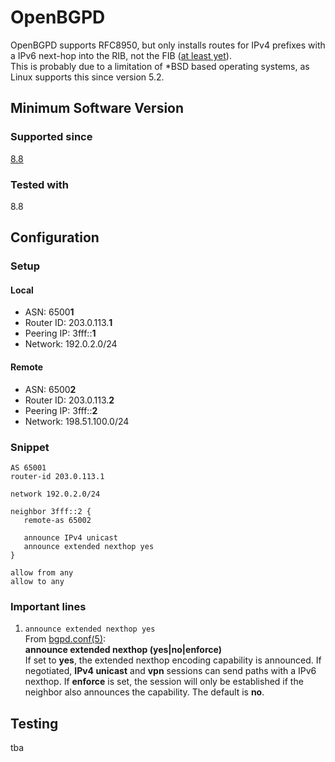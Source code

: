 # OpenBGPD

OpenBGPD supports RFC8950, but only installs routes for IPv4 prefixes with a IPv6 next-hop into the RIB, not the FIB ([at least yet](https://github.com/openbgpd-portable/openbgpd-openbsd/commit/f9365c08c05927510280d3b077392615c5b96026)).  
This is probably due to a limitation of *BSD based operating systems, as Linux supports this since version 5.2.

## Minimum Software Version
### Supported since
[8.8](https://www.openbsd.org/plus77.html)  
### Tested with
8.8

## Configuration
### Setup
#### Local
   - ASN: 6500**1**
   - Router ID: 203.0.113.**1**
   - Peering IP: 3fff::**1**
   - Network: 192.0.2.0/24
#### Remote
   - ASN: 6500**2**
   - Router ID: 203.0.113.**2**
   - Peering IP: 3fff::**2**
   - Network: 198.51.100.0/24

### Snippet
```
AS 65001
router-id 203.0.113.1

network 192.0.2.0/24

neighbor 3fff::2 {
   remote-as 65002

   announce IPv4 unicast
   announce extended nexthop yes
}

allow from any
allow to any
```

### Important lines
1. `announce extended nexthop yes`  
From [bgpd.conf(5)](https://man.openbsd.org/bgpd.conf.5):  
**announce extended nexthop (yes|no|enforce)**  
If set to **yes**, the extended nexthop encoding capability is announced. If negotiated, **IPv4 unicast** and **vpn** sessions can send paths with a IPv6 nexthop. If **enforce** is set, the session will only be established if the neighbor also announces the capability. The default is **no**.

## Testing

tba
